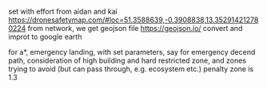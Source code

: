 set with effort from aidan and kai
https://dronesafetymap.com/#loc=51.3588639,-0.3908838,13.352914212780224
from network, we get geojson file
https://geojson.io/
convert
and improt to google earth

for a*, emergency landing, with set parameters, say for emergency decend path, consideration of high building and hard restricted zone, and zones trying to avoid (but can pass through, e.g. ecosystem etc.)
penalty zone is 1.3 
